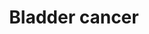 ---
annotations:
- id: DOID:162
  parent: disease of cellular proliferation
  type: Disease Ontology
  value: cancer
- id: PW:0000605
  parent: disease pathway
  type: Pathway Ontology
  value: cancer pathway
- id: DOID:11054
  parent: disease of cellular proliferation
  type: Disease Ontology
  value: urinary bladder cancer
authors:
- Mkutmon
- MaintBot
- Ariutta
- Egonw
- Eweitz
description: 'The urothelium covers the luminal surface of almost the entire urinary
  tract, extending from the renal pelvis, through the ureter and bladder, to the proximal
  urethra. The majority of urothelial carcinoma are bladder carcinomas, and urothelial
  carcinomas of the renal pelvis and ureter account for only approximately 7% of the
  total. Urothelial tumours arise and evolve through divergent phenotypic pathways.
  Some tumours progress from urothelial hyperplasia to low-grade non-invasive superficial
  papillary tumours. More aggressive variants arise either from flat, high-grade carcinoma
  in situ (CIS) and progress to invasive tumours, or they arise de novo as invasive
  tumours. Low-grade papillary tumors frequently show a constitutive activation of
  the receptor tyrosine kinase-Ras pathway, exhibiting activating mutations in the
  HRAS and fibroblast growth factor receptor 3 (FGFR3) genes. In contrast, CIS and
  invasive tumors frequently show alterations in the TP53 and RB genes and pathways.
  Invasion and metastases are promoted by several factors that alter the tumour microenvironment,
  including the aberrant expression of  E-cadherins (E-cad), matrix metalloproteinases
  (MMPs), angiogenic factors such as vascular endothelial growth factor (VEGF). Source:
  KEGG http://www.genome.jp/dbget-bin/www_bget?pathway+map05219'
last-edited: 2021-05-09
organisms:
- Bos taurus
redirect_from:
- /index.php/Pathway:WP3129
- /instance/WP3129
revision: null
schema-jsonld:
- '@context': https://schema.org/
  '@id': https://wikipathways.github.io/pathways/WP3129.html
  '@type': Dataset
  creator:
    '@type': Organization
    name: WikiPathways
  description: 'The urothelium covers the luminal surface of almost the entire urinary
    tract, extending from the renal pelvis, through the ureter and bladder, to the
    proximal urethra. The majority of urothelial carcinoma are bladder carcinomas,
    and urothelial carcinomas of the renal pelvis and ureter account for only approximately
    7% of the total. Urothelial tumours arise and evolve through divergent phenotypic
    pathways. Some tumours progress from urothelial hyperplasia to low-grade non-invasive
    superficial papillary tumours. More aggressive variants arise either from flat,
    high-grade carcinoma in situ (CIS) and progress to invasive tumours, or they arise
    de novo as invasive tumours. Low-grade papillary tumors frequently show a constitutive
    activation of the receptor tyrosine kinase-Ras pathway, exhibiting activating
    mutations in the HRAS and fibroblast growth factor receptor 3 (FGFR3) genes. In
    contrast, CIS and invasive tumors frequently show alterations in the TP53 and
    RB genes and pathways. Invasion and metastases are promoted by several factors
    that alter the tumour microenvironment, including the aberrant expression of  E-cadherins
    (E-cad), matrix metalloproteinases (MMPs), angiogenic factors such as vascular
    endothelial growth factor (VEGF). Source: KEGG http://www.genome.jp/dbget-bin/www_bget?pathway+map05219'
  keywords:
  - ''
  - Adherens junction
  - Angiogenesis
  - BRAF
  - CCND1
  - CDK4
  - CDKN1A
  - CDKN2A
  - CXCL8
  - Cell Cycle
  - DAPK1
  - DAPK2
  - DAPK3
  - E-CADHERIN
  - E2F1
  - EGF
  - EGFR
  - ERBB2
  - ErbB Signaling Pathway
  - FGFR3
  - HRAS
  - MAP2K1
  - MAP2K2
  - MAPK Signaling Pathway
  - MAPK1
  - MDM2
  - MMP1
  - MYC
  - PI3K
  - PIK3R1
  - RASSF1
  - RB1
  - RPS6KA5
  - THBS1
  - TP53
  - TYMP
  - VEGF Signaling Pathway
  - VEGFA
  - p53 signaling pathway
  - p85-Beta
  license: CC0
  name: Bladder cancer
seo: CreativeWork
title: Bladder cancer
wpid: WP3129
---